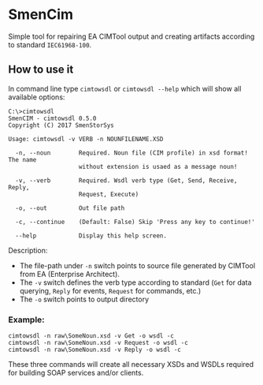 # SmenCim
Simple tool for repairing EA CIMTool output and creating artifacts according to standard `IEC61968-100`.


## How to use it
In command line type `cimtowsdl` or `cimtowsdl --help` which will show all available options:

```
C:\>cimtowsdl
SmenCIM - cimtowsdl 0.5.0
Copyright (C) 2017 SmenStorSys

Usage: cimtowsdl -v VERB -n NOUNFILENAME.XSD

  -n, --noun        Required. Noun file (CIM profile) in xsd format! The name
                    without extension is usaed as a message noun!

  -v, --verb        Required. Wsdl verb type (Get, Send, Receive, Reply,
                    Request, Execute)

  -o, --out         Out file path

  -c, --continue    (Default: False) Skip 'Press any key to continue!'

  --help            Display this help screen.
```

Description:
* The file-path under `-n` switch points to source file generated by CIMTool from EA (Enterprise Architect).
* The `-v` switch defines the verb type according to standard (`Get` for data querying, `Reply` for events, `Request` for commands, etc.)
* The `-o` switch points to output directory

### Example:

```
cimtowsdl -n raw\SomeNoun.xsd -v Get -o wsdl -c
cimtowsdl -n raw\SomeNoun.xsd -v Request -o wsdl -c
cimtowsdl -n raw\SomeNoun.xsd -v Reply -o wsdl -c
```

These three commands will create all necessary XSDs and WSDLs required for building SOAP services and/or clients. 

